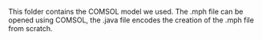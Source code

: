 This folder contains the COMSOL model we used. The .mph file can be opened using COMSOL, the .java file encodes the creation of the .mph file from scratch.
